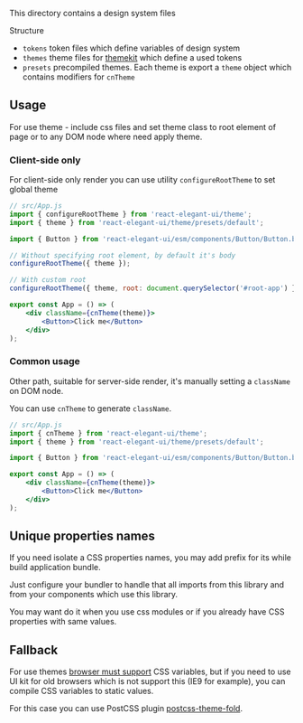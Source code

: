 This directory contains a design system files

Structure

- `tokens` token files which define variables of design system
- `themes` theme files for [themekit](https://github.com/bem/themekit) which define a used tokens
- `presets` precompiled themes. Each theme is export a `theme` object which contains modifiers for `cnTheme`

## Usage

For use theme - include css files and set theme class to root element of page or to any DOM node where need apply theme.

### Client-side only

For client-side only render you can use utility `configureRootTheme` to set global theme

```jsx
// src/App.js
import { configureRootTheme } from 'react-elegant-ui/theme';
import { theme } from 'react-elegant-ui/theme/presets/default';

import { Button } from 'react-elegant-ui/esm/components/Button/Button.bundle/desktop';

// Without specifying root element, by default it's body
configureRootTheme({ theme });

// With custom root
configureRootTheme({ theme, root: document.querySelector('#root-app') });

export const App = () => (
	<div className={cnTheme(theme)}>
		<Button>Click me</Button>
	</div>
);
```

### Common usage

Other path, suitable for server-side render, it's manually setting a `className` on DOM node.

You can use `cnTheme` to generate `className`.

```jsx
// src/App.js
import { cnTheme } from 'react-elegant-ui/theme';
import { theme } from 'react-elegant-ui/theme/presets/default';

import { Button } from 'react-elegant-ui/esm/components/Button/Button.bundle/desktop';

export const App = () => (
	<div className={cnTheme(theme)}>
		<Button>Click me</Button>
	</div>
);
```

## Unique properties names

If you need isolate a CSS properties names, you may add prefix for its while build application bundle.

Just configure your bundler to handle that all imports from this library and from your components which use this library.

You may want do it when you use css modules or if you already have CSS properties with same values.

## Fallback

For use themes [browser must support](https://caniuse.com/css-variables) CSS variables, but if you need to use UI kit for old browsers which is not support this (IE9 for example), you can compile CSS variables to static values.

For this case you can use PostCSS plugin [postcss-theme-fold](https://github.com/yarastqt/postcss-theme-fold).
